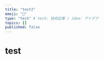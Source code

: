 ```yaml
---
title: "test2"
emoji: "🐷"
type: "tech" # tech: 技術記事 / idea: アイデア
topics: []
published: false
---
```


# test